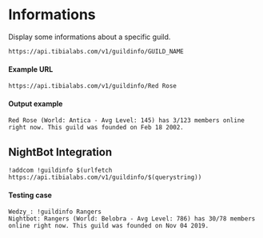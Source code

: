 # Informations

Display some informations about a specific guild.

`https://api.tibialabs.com/v1/guildinfo/GUILD_NAME`

#### Example URL

`https://api.tibialabs.com/v1/guildinfo/Red Rose`

#### Output example

```
Red Rose (World: Antica - Avg Level: 145) has 3/123 members online right now. This guild was founded on Feb 18 2002.
```

## NightBot Integration

```
!addcom !guildinfo $(urlfetch https://api.tibialabs.com/v1/guildinfo/$(querystring))
```

#### Testing case

```
Wedzy_: !guildinfo Rangers
Nightbot: Rangers (World: Belobra - Avg Level: 786) has 30/78 members online right now. This guild was founded on Nov 04 2019.
```
